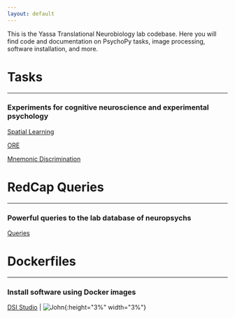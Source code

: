 ```yaml
---
layout: default
---
```


This is the Yassa Translational Neurobiology lab codebase. Here you will find code and documentation on PsychoPy tasks, image processing, software installation, and more.


# Tasks

* * *

### Experiments for cognitive neuroscience and experimental psychology

[Spatial Learning]()

[ORE]()

[Mnemonic Discrimination]()

# RedCap Queries

* * *

### Powerful queries to the lab database of neuropsychs

[Queries](https://github.com/yassalab/RedCapQueries)

# Dockerfiles

***

### Install software using Docker images

[DSI Studio](https://github.com/yassalab/docker_dsi_studio)  |  ![John](https://avatars2.githubusercontent.com/u/12417002?s=400&v=4){:height="3%" width="3%"}
